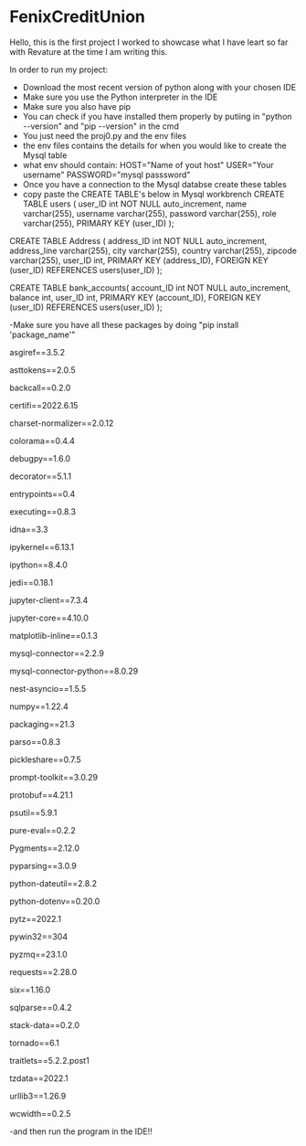 # FenixCreditUnion
Hello, this is the first project I worked to showcase what I have leart so far with Revature at the time I am writing this.

In order to run my project:
- Download the most recent version of python along with your chosen IDE
- Make sure you use the Python interpreter in the IDE
- Make sure you also have pip
- You can check if you have installed them properly by putiing in "python --version" and "pip --version" in the cmd
- You just need the proj0.py and the env files
- the env files contains the details for when you would like to create the Mysql table
- what env should contain:
HOST="Name of yout host"
USER="Your username"
PASSWORD="mysql passsword"
- Once you have a connection to the Mysql databse create these tables
- copy paste the CREATE TABLE's below in Mysql workbrench
CREATE TABLE users (
    user_ID int NOT NULL auto_increment,
    name varchar(255),
    username varchar(255),
    password varchar(255),
    role varchar(255),
    PRIMARY KEY (user_ID)
);

CREATE TABLE Address (
    address_ID int NOT NULL auto_increment,
    address_line varchar(255),
    city varchar(255),
    country varchar(255),
    zipcode varchar(255),
    user_ID int,
    PRIMARY KEY (address_ID),
    FOREIGN KEY (user_ID) REFERENCES users(user_ID)
);

CREATE TABLE bank_accounts(
    account_ID int NOT NULL auto_increment,
    balance int,
    user_ID int,
    PRIMARY KEY (account_ID),
    FOREIGN KEY (user_ID) REFERENCES users(user_ID)
);

-Make sure you have all these packages by doing "pip install 'package_name'"

asgiref==3.5.2

asttokens==2.0.5

backcall==0.2.0

certifi==2022.6.15

charset-normalizer==2.0.12

colorama==0.4.4

debugpy==1.6.0

decorator==5.1.1

entrypoints==0.4

executing==0.8.3

idna==3.3

ipykernel==6.13.1

ipython==8.4.0

jedi==0.18.1

jupyter-client==7.3.4

jupyter-core==4.10.0

matplotlib-inline==0.1.3

mysql-connector==2.2.9

mysql-connector-python==8.0.29

nest-asyncio==1.5.5

numpy==1.22.4

packaging==21.3

parso==0.8.3

pickleshare==0.7.5

prompt-toolkit==3.0.29

protobuf==4.21.1

psutil==5.9.1

pure-eval==0.2.2

Pygments==2.12.0

pyparsing==3.0.9

python-dateutil==2.8.2

python-dotenv==0.20.0

pytz==2022.1

pywin32==304

pyzmq==23.1.0

requests==2.28.0

six==1.16.0

sqlparse==0.4.2

stack-data==0.2.0

tornado==6.1

traitlets==5.2.2.post1

tzdata==2022.1

urllib3==1.26.9

wcwidth==0.2.5

-and then run the program in the IDE!!
